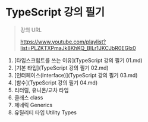 # TypeScript 강의 필기

> 강의 URL
>
> https://www.youtube.com/playlist?list=PLZKTXPmaJk8KhKQ_BILr1JKCJbR0EGlx0

1. [타입스크립트를 쓰는 이유](TypeScript 강의 필기 01.md)
2. [기본 타입](TypeScript 강의 필기 02.md)
3. [인터페이스(Interface)](TypeScript 강의 필기 03.md)
4. [함수](TypeScript 강의 필기 04.md)
5. 리터럴, 유니온/교차 타입
6. 클래스 class
7. 제네릭 Generics
8. 유틸리티 타입 Utility Types